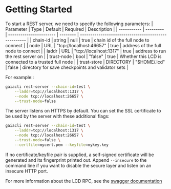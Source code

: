 # Getting Started

To start a REST server, we need to specify the following parameters:
| Parameter   | Type      | Default                 | Required | Description                                          |
| ----------- | --------- | ----------------------- | -------- | ---------------------------------------------------- |
| chain-id    | string    | null                    | true     | chain id of the full node to connect                 |
| node        | URL       | "tcp://localhost:46657" | true     | address of the full node to connect                  |
| laddr       | URL       | "tcp://localhost:1317"  | true     | address to run the rest server on                    |
| trust-node  | bool      | "false"                 | true     | Whether this LCD is connected to a trusted full node |
| trust-store | DIRECTORY | "$HOME/.lcd"            | false    | directory for save checkpoints and validator sets    |

For example::

```bash
gaiacli rest-server --chain-id=test \
    --laddr=tcp://localhost:1317 \
    --node tcp://localhost:26657 \
    --trust-node=false
```

The server listens on HTTPS by default. You can set the SSL certificate to be used by the server with these additional flags:

```bash
gaiacli rest-server --chain-id=test \
    --laddr=tcp://localhost:1317 \
    --node tcp://localhost:26657 \
    --trust-node=false \
    --certfile=mycert.pem --keyfile=mykey.key
```

If no certificate/keyfile pair is supplied, a self-signed certificate will be generated and its fingerprint printed out.
Append `--insecure` to the command line if you want to disable the secure layer and listen on an insecure HTTP port.

For more information about the LCD RPC, see the [swagger documentation](https://cosmos.network/rpc/)
